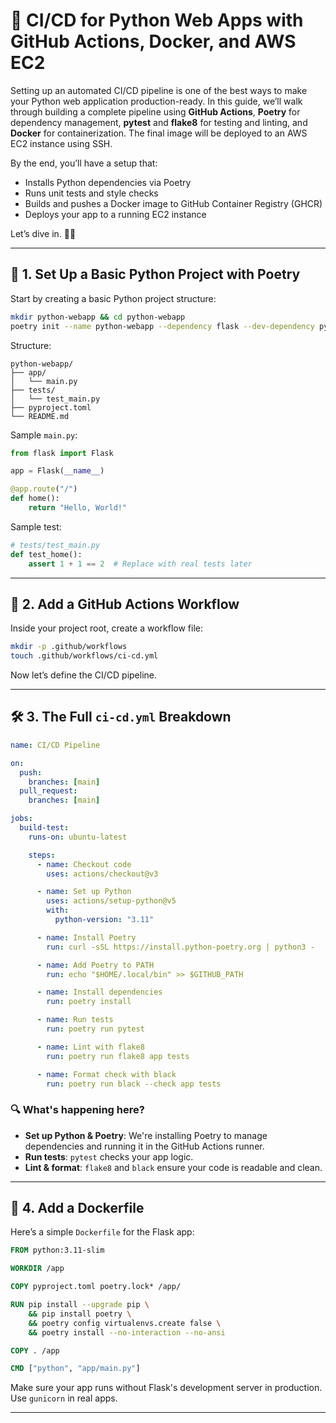 # 🚀 CI/CD for Python Web Apps with GitHub Actions, Docker, and AWS EC2

Setting up an automated CI/CD pipeline is one of the best ways to make your Python web application production-ready. In this guide, we’ll walk through building a complete pipeline using **GitHub Actions**, **Poetry** for dependency management, **pytest** and **flake8** for testing and linting, and **Docker** for containerization. The final image will be deployed to an AWS EC2 instance using SSH.

By the end, you’ll have a setup that:
- Installs Python dependencies via Poetry
- Runs unit tests and style checks
- Builds and pushes a Docker image to GitHub Container Registry (GHCR)
- Deploys your app to a running EC2 instance

Let’s dive in. 🧑‍💻

---

## 🧱 1. Set Up a Basic Python Project with Poetry

Start by creating a basic Python project structure:

```bash
mkdir python-webapp && cd python-webapp
poetry init --name python-webapp --dependency flask --dev-dependency pytest --dev-dependency flake8 --dev-dependency black
```

Structure:

```
python-webapp/
├── app/
│   └── main.py
├── tests/
│   └── test_main.py
├── pyproject.toml
└── README.md
```

Sample `main.py`:

```python
from flask import Flask

app = Flask(__name__)

@app.route("/")
def home():
    return "Hello, World!"
```

Sample test:

```python
# tests/test_main.py
def test_home():
    assert 1 + 1 == 2  # Replace with real tests later
```

---

## 🧪 2. Add a GitHub Actions Workflow

Inside your project root, create a workflow file:

```bash
mkdir -p .github/workflows
touch .github/workflows/ci-cd.yml
```

Now let’s define the CI/CD pipeline.

---

## 🛠️ 3. The Full `ci-cd.yml` Breakdown

```yaml
name: CI/CD Pipeline

on:
  push:
    branches: [main]
  pull_request:
    branches: [main]

jobs:
  build-test:
    runs-on: ubuntu-latest

    steps:
      - name: Checkout code
        uses: actions/checkout@v3

      - name: Set up Python
        uses: actions/setup-python@v5
        with:
          python-version: "3.11"

      - name: Install Poetry
        run: curl -sSL https://install.python-poetry.org | python3 -

      - name: Add Poetry to PATH
        run: echo "$HOME/.local/bin" >> $GITHUB_PATH

      - name: Install dependencies
        run: poetry install

      - name: Run tests
        run: poetry run pytest

      - name: Lint with flake8
        run: poetry run flake8 app tests

      - name: Format check with black
        run: poetry run black --check app tests
```

### 🔍 What's happening here?

- **Set up Python & Poetry**: We're installing Poetry to manage dependencies and running it in the GitHub Actions runner.
- **Run tests**: `pytest` checks your app logic.
- **Lint & format**: `flake8` and `black` ensure your code is readable and clean.

---

## 🐳 4. Add a Dockerfile

Here’s a simple `Dockerfile` for the Flask app:

```Dockerfile
FROM python:3.11-slim

WORKDIR /app

COPY pyproject.toml poetry.lock* /app/

RUN pip install --upgrade pip \
    && pip install poetry \
    && poetry config virtualenvs.create false \
    && poetry install --no-interaction --no-ansi

COPY . /app

CMD ["python", "app/main.py"]
```

Make sure your app runs without Flask's development server in production. Use `gunicorn` in real apps.

---
